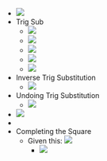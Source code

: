 - ![](https://remnote-user-data.s3.amazonaws.com/q3_jWHCzo0RpWPeFVuFaw39sG7ELwfb3lraL6n3evyR7q7XCq470xMiPSRQ2uCWooTqOfTR9XdV13PJa_FED2RGt4-vPY9cuRJOWemuUnWG9HhfdZ9WyX2kGwWIzyzjN.png) 
- Trig Sub
    - ![](https://remnote-user-data.s3.amazonaws.com/ITLIeV8U_kl6gqatvprrLeUmcxXeZyulhoylBeaikiA8juoFWgd25DtTD6DHCUlqdxlYb6Wtg7EkOhTpK0A89nyfXB8kIVmAY-snANyO97lhvoSvCMqFCxo7onWdp2Sb.png) 
    - ![](https://remnote-user-data.s3.amazonaws.com/nr-S8196TP4z4cFdQg62IWkS0JudG-_JXtP-vxfDfgyqgyEqoouqYPB5W4stBu1-i58aLaDKRGVRB3Kibyj5vwnc4KEpTnOPyuza5tUPBwkg9glXrMm8bnGH5u4bVXfL.png) 
    - ![](https://remnote-user-data.s3.amazonaws.com/Sr_--cVO0wnBQp-KzEyqPIiKqnzorBT_974DluOHUGqHYl8TuETRFBqNWo_cP5qJ-b3on8boLhZmWWLajE-6wk2pIt-VuCOh8demQRXCjA2eW1lMLZAIRua6c9rI1F5D.png) 
    - ![](https://remnote-user-data.s3.amazonaws.com/6Df9qn7rGRPI1L5OYRv723VVg7joh7SLZuQhxs3OHak32DGwLKMKoPMOCqJcjzU5U3PsARHUch7rR5irVOyXlp35t8b3CEugb_w8yXLG4BlHXlzrA7Rf57qv5wbmtucr.png) 
    - ![](https://remnote-user-data.s3.amazonaws.com/xxq9lzWPjQGQeboEBiY6Qh-28A5rrjUzfK4ML1PCh_7OSrU44t-tfcy9X6m1i5dPkWFiNlpe0DjGWkIgWh4YewQTwldkIDVdgjKGj9mcoze69axfZuwX984cIoJJ3j2K.png) 
- Inverse Trig Substitution
    - ![](https://remnote-user-data.s3.amazonaws.com/8ZXiFuDFwScR10zAuCUvKM98uFIh8f4rtlVd7fWgquqj7yfuEbzoCd94eTS2cxWiEIhzsR76vanqdirlJDRVSw7bjk47paARsbc-_fiQXi4-W06NpEHVh9nU9oly0AQX.png) 
- Undoing Trig Substitution
    - ![](https://remnote-user-data.s3.amazonaws.com/3V7nrI8_cavOQB3ymU4l_t1amECJr37I2mQzR0ARz3c8MhAN6Qku1cbjVU8IfG9b6Ua2GjR6IYIJjo-V5jb1e1ThZdQpk13FDyqeCNO-DhKKwIMZK-NgFZOPGtFtYdd5.png) 
- ![](https://remnote-user-data.s3.amazonaws.com/YEL-fy5YYn86vFyo0HuTCKoZ2DyzIsxtajW4fRHKd3mrcckCuJ44oLhSF9zd_giuZIX-0OB8qg7IiVuMg92oTXhuQeIw80oh9EMkj4cIkrWVdwChOSKJOUll-MG6LdrH.png) 
- 
- Completing the Square
    - Given this: ![](https://remnote-user-data.s3.amazonaws.com/69uP7Ue2QoEuLmDr3wfm5vxg7hBq4yJ0BmBVmezPVx3XGwW1K7L0KvJj68gUWIhC46yC2W41KIAyfBLwDF-rNCw34HtRRbFAlmnkdNP3dLiZ_vve98Hl1PdeqE3juP7N.png) 
        - ![](https://remnote-user-data.s3.amazonaws.com/e-LHFOFSbPg8Ai-_Skx0fgcO4vpQn9cbVX7yYRHmTh6bfsH1nybbt2PlLD-0jsAv07FvBxI3-e2yEBmaSRcuuKRQIPt_Q8xKyLfZyEbqtbeHipK5vNTgaaZ9EfUohgln.png) 
